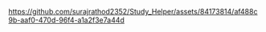 

https://github.com/surajrathod2352/Study_Helper/assets/84173814/af488c9b-aaf0-470d-96f4-a1a2f3e7a44d

